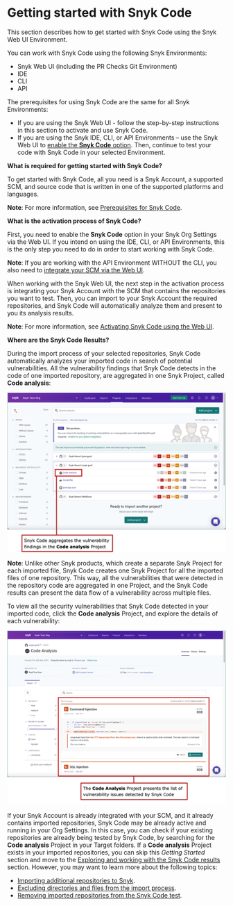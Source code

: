 # Getting started with Snyk Code

This section describes how to get started with Snyk Code using the Snyk Web UI Environment.

You can work with Snyk Code using the following Snyk Environments:

* Snyk Web UI (including the PR Checks Git Environment)
* IDE
* CLI
* API

The prerequisites for using Snyk Code are the same for all Snyk Environments:

* If you are using the Snyk Web UI - follow the step-by-step instructions in this section to activate and use Snyk Code.
* If you are using the Snyk IDE, CLI, or API Environments – use the Snyk Web UI to [enable the **Snyk Code** option](activating-snyk-code-using-the-web-ui/step-1-enabling-the-snyk-code-option.md). Then, continue to test your code with Snyk Code in your selected Environment.

**What is required for getting started with Snyk Code?**

To get started with Snyk Code, all you need is a Snyk Account, a supported SCM, and source code that is written in one of the supported platforms and languages.

**Note**: For more information, see [Prerequisites for Snyk Code](prerequisites-for-snyk-code.md).

**What is the activation process of Snyk Code?**

First, you need to enable the **Snyk Code** option in your Snyk Org Settings via the Web UI. If you intend on using the IDE, CLI, or API Environments, this is the only step you need to do in order to start working with Snyk Code.

**Note**: If you are working with the API Environment WITHOUT the CLI, you also need to [integrate your SCM via the Web UI](activating-snyk-code-using-the-web-ui/step-2-integrating-your-source-control-system-with-snyk-code.md).

When working with the Snyk Web UI, the next step in the activation process is integrating your Snyk Account with the SCM that contains the repositories you want to test. Then, you can import to your Snyk Account the required repositories, and Snyk Code will automatically analyze them and present to you its analysis results.

**Note**: For more information, see [Activating Snyk Code using the Web UI](activating-snyk-code-using-the-web-ui/).

**Where are the Snyk Code Results?**

During the import process of your selected repositories, Snyk Code automatically analyzes your imported code in search of potential vulnerabilities. All the vulnerability findings that Snyk Code detects in the code of one imported repository, are aggregated in one Snyk Project, called **Code analysis**:

![](<../../../.gitbook/assets/Snyk Code - Getting Started - Projects - Code analysis (1).png>)

**Note**: Unlike other Snyk products, which create a separate Snyk Project for each imported file, Snyk Code creates one Snyk Project for all the imported files of one repository. This way, all the vulnerabilities that were detected in the repository code are aggregated in one Project, and the Snyk Code results can present the data flow of a vulnerability across multiple files.

To view all the security vulnerabilities that Snyk Code detected in your imported code, click the **Code analysis** Project, and explore the details of each vulnerability:

![](<../../../.gitbook/assets/Snyk Code - Getting Started - Code Analysis Project (1) (1) (1) (1) (1).png>)

If your Snyk Account is already integrated with your SCM, and it already contains imported repositories, Snyk Code may be already active and running in your Org Settings. In this case, you can check if your existing repositories are already being tested by Snyk Code, by searching for the **Code analysis** Project in your Target folders. If a **Code analysis** Project exists in your imported repositories, you can skip this _Getting Started_ section and move to the [Exploring and working with the Snyk Code results](../exploring-and-working-with-the-snyk-code-results/) section. However, you may want to learn more about the following topics:

* [Importing additional repositories to Snyk](activating-snyk-code-using-the-web-ui/step-3-importing-repositories-to-snyk-for-the-snyk-code-testing/importing-additional-repositories-to-snyk.md).
* [Excluding directories and files from the import process](activating-snyk-code-using-the-web-ui/step-3-importing-repositories-to-snyk-for-the-snyk-code-testing/excluding-directories-and-files-from-the-import-process.md).
* [Removing imported repositories from the Snyk Code test](activating-snyk-code-using-the-web-ui/step-3-importing-repositories-to-snyk-for-the-snyk-code-testing/removing-imported-repositories-from-the-snyk-code-test.md).

##
